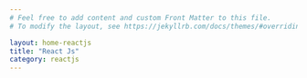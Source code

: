 ```yaml
---
# Feel free to add content and custom Front Matter to this file.
# To modify the layout, see https://jekyllrb.com/docs/themes/#overriding-theme-defaults

layout: home-reactjs
title: "React Js"
category: reactjs
---
```

